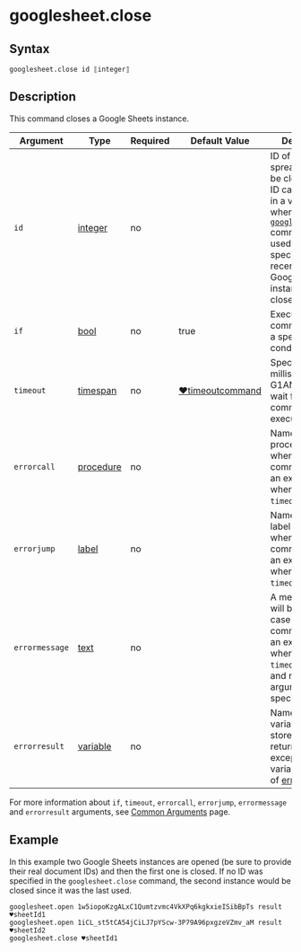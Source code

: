 # googlesheet.close

## Syntax

```G1ANT
googlesheet.close id ⟦integer⟧
```

## Description

This command closes a Google Sheets instance.

| Argument | Type | Required | Default Value | Description |
| -------- | ---- | -------- | ------------- | ----------- |
|`id`| [integer](../../G1ANT.Language/Structures/IntegerStructure.md) | no |  | ID of a spreadsheet to be closed. The ID can be stored in a variable when the [`googlesheet.open`](../G1ANT.Addon.GoogleDocs/Commands/GoogleSheetOpenCommand.md) command is used. If no ID is specified, a recently used Google Sheets instance is closed |
| `if`           | [bool](../../G1ANT.Language/Structures/BooleanStructure.md) | no       | true                                                        | Executes the command only if a specified condition is true   |
| `timeout`      | [timespan](../../G1ANT.Language/Structures/TimeSpanStructure.md) | no       | [♥timeoutcommand](../../G1ANT.Addon.Core/Variables/TimeoutCommandVariable.md) | Specifies time in milliseconds for G1ANT.Robot to wait for the command to be executed |
| `errorcall`    | [procedure](../../G1ANT.Language/Structures/ProcedureStructure.md) | no       |                                                             | Name of a procedure to call when the command throws an exception or when a given `timeout` expires |
| `errorjump`    | [label](../../G1ANT.Language/Structures/LabelStructure.md) | no       |                                                             | Name of the label to jump to when the command throws an exception or when a given `timeout` expires |
| `errormessage` | [text](../../G1ANT.Language/Structures/TextStructure.md) | no       |                                                             | A message that will be shown in case the command throws an exception or when a given `timeout` expires, and no `errorjump` argument is specified |
| `errorresult`  | [variable](../../G1ANT.Language/Structures/VariableStructure.md) | no       |                                                             | Name of a variable that will store the returned exception. The variable will be of [error](../../G1ANT.Language/Structures/ErrorStructure.md) structure  |

For more information about `if`, `timeout`, `errorcall`, `errorjump`, `errormessage` and `errorresult` arguments, see [Common Arguments](../../../appendices/common-arguments.md) page.

## Example

In this example two Google Sheets instances are opened (be sure to provide their real document IDs) and then the first one is closed. If no ID was specified in the `googlesheet.close` command, the second instance would be closed since it was the last used.

```G1ANT
googlesheet.open 1w5iopoKzgALxC1Qumtzvmc4VkXPq6kgkxieISibBpTs result ♥sheetId1
googlesheet.open 1iCL_st5tCA54jCiLJ7pYScw-3P79A96pxgzeVZmv_aM result ♥sheetId2
googlesheet.close ♥sheetId1
```



